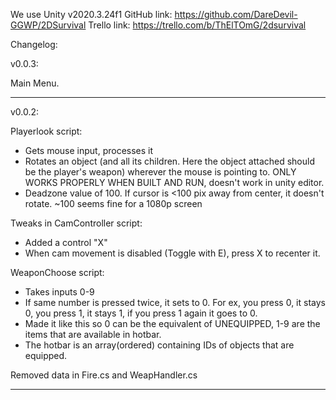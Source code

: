 We use Unity v2020.3.24f1
GitHub link: https://github.com/DareDevil-GGWP/2DSurvival
Trello link: https://trello.com/b/ThElTOmG/2dsurvival


Changelog:

v0.0.3:

Main Menu.

********

v0.0.2:

Playerlook script:
- Gets mouse input, processes it 
- Rotates an object (and all its children. Here the object attached should be the player's weapon) wherever the mouse is pointing to. ONLY WORKS PROPERLY WHEN BUILT AND RUN, doesn't work in unity editor.
- Deadzone value of 100. If cursor is <100 pix away from center, it doesn't rotate. ~100 seems fine for a 1080p screen

Tweaks in CamController script:
- Added a control "X"
- When cam movement is disabled (Toggle with E), press X to recenter it.

WeaponChoose script:
- Takes inputs 0-9
- If same number is pressed twice, it sets to 0. For ex, you press 0, it stays 0, you press 1, it stays 1, if you press 1 again it goes to 0. 
- Made it like this so 0 can be the equivalent of UNEQUIPPED, 1-9 are the items that are available in hotbar.
- The hotbar is an array(ordered) containing IDs of objects that are equipped. 

Removed data in Fire.cs and WeapHandler.cs

********
